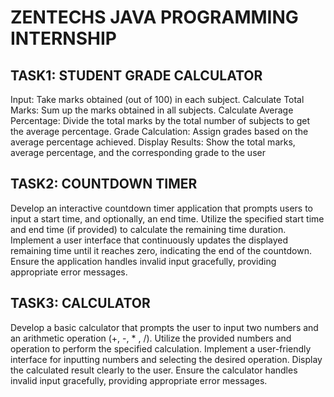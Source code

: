 # ZENTECHS JAVA PROGRAMMING INTERNSHIP 

## TASK1: STUDENT GRADE CALCULATOR
Input: Take marks obtained (out of 100) in each subject.
Calculate Total Marks: Sum up the marks obtained in all subjects.
Calculate Average Percentage: Divide the total marks by the total
number of subjects to get the average percentage.
Grade Calculation: Assign grades based on the average percentage
achieved.
Display Results: Show the total marks, average percentage, and the
corresponding grade to the user

## TASK2: COUNTDOWN TIMER
Develop an interactive countdown timer application that
prompts users to input a start time, and optionally, an end time.
Utilize the specified start time and end time (if provided) to
calculate the remaining time duration. Implement a user
interface that continuously updates the displayed remaining
time until it reaches zero, indicating the end of the countdown.
Ensure the application handles invalid input gracefully,
providing appropriate error messages.

## TASK3: CALCULATOR
Develop a basic calculator that prompts the user to input two
numbers and an arithmetic operation (+, -,
*
, /). Utilize the
provided numbers and operation to perform the specified
calculation. Implement a user-friendly interface for inputting
numbers and selecting the desired operation. Display the
calculated result clearly to the user. Ensure the calculator
handles invalid input gracefully, providing appropriate error
messages.

